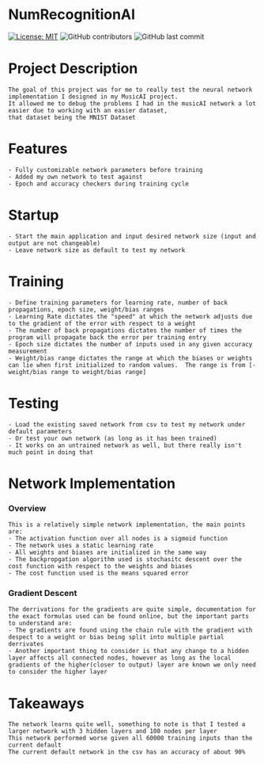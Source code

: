# NumRecognitionAI
[![License: MIT](https://img.shields.io/badge/License-MIT-yellow.svg)](https://opensource.org/licenses/MIT)
<img alt="GitHub contributors" src="https://img.shields.io/github/contributors/KobiKano/NumRecognitionAI?color=green">
<img alt="GitHub last commit" src="https://img.shields.io/github/last-commit/KobiKano/NumRecognitionAI?color=blue">

# Project Description
    The goal of this project was for me to really test the neural network implementation I designed in my MusicAI project.
    It allowed me to debug the problems I had in the musicAI network a lot easier due to working with an easier dataset,
    that dataset being the MNIST Dataset

# Features
    - Fully customizable network parameters before training
    - Added my own network to test against
    - Epoch and accuracy checkers during training cycle

# Startup
    - Start the main application and input desired network size (input and output are not changeable)
    - Leave network size as default to test my network
# Training
    - Define training parameters for learning rate, number of back propagations, epoch size, weight/bias ranges
    - Learning Rate dictates the "speed" at which the network adjusts due to the gradient of the error with respect to a weight
    - The number of back propagations dictates the number of times the program will propagate back the error per training entry
    - Epoch size dictates the number of inputs used in any given accuracy measurement
    - Weight/bias range dictates the range at which the biases or weights can lie when first initialized to random values.  The range is from [-weight/bias range to weight/bias range]
# Testing
    - Load the existing saved network from csv to test my network under default parameters
    - Or test your own network (as long as it has been trained)
    - It works on an untrained network as well, but there really isn't much point in doing that

# Network Implementation

### Overview
    This is a relatively simple network implementation, the main points are:
    - The activation function over all nodes is a sigmoid function
    - The network uses a static learning rate
    - All weights and biases are initialized in the same way
    - The backpropgation algorithm used is stochasitc descent over the cost function with respect to the weights and biases
    - The cost function used is the means squared error

### Gradient Descent
    The derrivations for the gradients are quite simple, documentation for the exact formulas used can be found online, but the important parts to understand are:
    - The gradients are found using the chain rule with the gradient with despect to a weight or bias being split into multiple partial derrivates
    - Another important thing to consider is that any change to a hidden layer affects all connected nodes, however as long as the local gradients of the higher(closer to output) layer are known we only need to consider the higher layer

# Takeaways
    The network learns quite well, something to note is that I tested a larger network with 3 hidden layers and 100 nodes per layer
    This network performed worse given all 60000 training inputs than the current default
    The current default network in the csv has an accuracy of about 90%